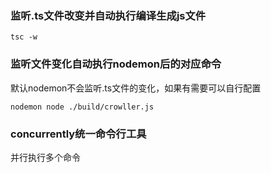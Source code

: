 ### 监听.ts文件改变并自动执行编译生成js文件
```
tsc -w
```
### 监听文件变化自动执行nodemon后的对应命令
默认nodemon不会监听.ts文件的变化，如果有需要可以自行配置
```
nodemon node ./build/crowller.js
```

### concurrently统一命令行工具
并行执行多个命令